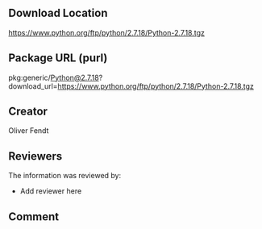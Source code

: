 ## Download Location

https://www.python.org/ftp/python/2.7.18/Python-2.7.18.tgz

## Package URL (purl)

pkg:generic/Python@2.7.18?download_url=https://www.python.org/ftp/python/2.7.18/Python-2.7.18.tgz

## Creator

Oliver Fendt

## Reviewers

The information was reviewed by:

* Add reviewer here

## Comment

